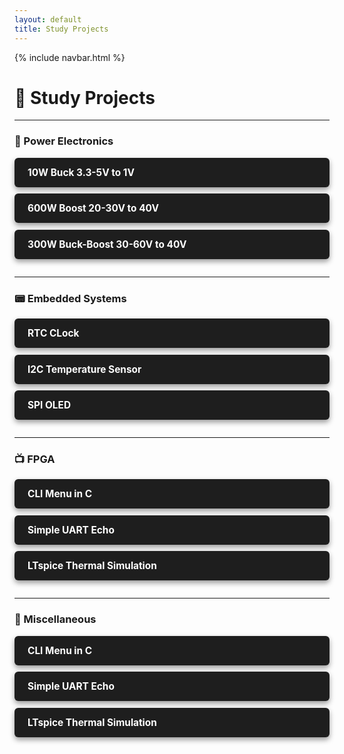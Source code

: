 ```yaml
---
layout: default
title: Study Projects
---
```


{% include navbar.html %}

<style>
.study-section {
  margin-bottom: 2em;
}

.study-section h2 {
  border-bottom: 2px solid #444;
  padding-bottom: 0.25em;
  margin-top: 2em;
  color: #66ccff;
}

.study-tile {
  display: block;
  background-color: #1e1e1e;
  color: white !important;
  padding: 1em 1.5em;
  margin: 0.75em 0;
  border-radius: 6px;
  text-decoration: none;
  box-shadow: 0 4px 8px rgba(0, 0, 0, 0.4);
  transition: transform 0.15s ease, box-shadow 0.15s ease, background-color 0.2s ease;
}

.study-tile:hover {
  background-color: #2a2a2a;
  transform: translateY(-3px);
  box-shadow: 0 8px 16px rgba(0, 0, 0, 0.6);
}

.study-tile h3 {
  margin: 0;
  font-size: 1.1em;
  color: white;
}
</style>

# 📘 Study Projects

---

### 🔌 Power Electronics

<div class="study-section">
  <a href="Buck_3V3-5V_in_1V_out_10W.html" class="study-tile"><h3>10W Buck 3.3-5V to 1V</h3></a>
  <a href="Boost_20V-30V_in_40V_out_600W.html" class="study-tile"><h3>600W Boost 20-30V to 40V</h3></a>
  <a href="BuckBoost_30V-60V_in_(-45)V_out_300W.html" class="study-tile"><h3>300W Buck-Boost 30-60V to 40V</h3></a>
</div>

---

### 📟 Embedded Systems

<div class="study-section">
  <a href="RTC_Clock.html" class="study-tile"><h3>RTC CLock</h3></a>
  <a href="I2C_Tempurature_Sensor.html" class="study-tile"><h3>I2C Temperature Sensor</h3></a>
  <a href="SPI_OLED.html" class="study-tile"><h3>SPI OLED</h3></a>
</div>

---

### 📺 FPGA

<div class="study-section">
  <a href="study.html" class="study-tile"><h3>CLI Menu in C</h3></a>
  <a href="study.html" class="study-tile"><h3>Simple UART Echo</h3></a>
  <a href="study.html" class="study-tile"><h3>LTspice Thermal Simulation</h3></a>
</div>

---

### 📡 Miscellaneous

<div class="study-section">
  <a href="study.html" class="study-tile"><h3>CLI Menu in C</h3></a>
  <a href="study.html" class="study-tile"><h3>Simple UART Echo</h3></a>
  <a href="study.html" class="study-tile"><h3>LTspice Thermal Simulation</h3></a>
</div>
